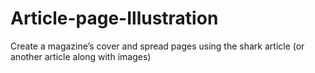 # Article-page-Illustration
Create a magazine’s cover and spread pages using the shark article (or another article along with images)
